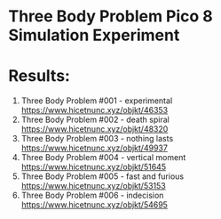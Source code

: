 # Three Body Problem Pico 8 Simulation Experiment

# Results: 

1. Three Body Problem #001 - experimental https://www.hicetnunc.xyz/objkt/46353
2. Three Body Problem #002 - death spiral https://www.hicetnunc.xyz/objkt/48320
3. Three Body Problem #003 - nothing lasts https://www.hicetnunc.xyz/objkt/49937
4. Three Body Problem #004 - vertical moment https://www.hicetnunc.xyz/objkt/51645
5. Three Body Problem #005 - fast and furious https://www.hicetnunc.xyz/objkt/53153
6. Three Body Problem #006 - indecision https://www.hicetnunc.xyz/objkt/54695
